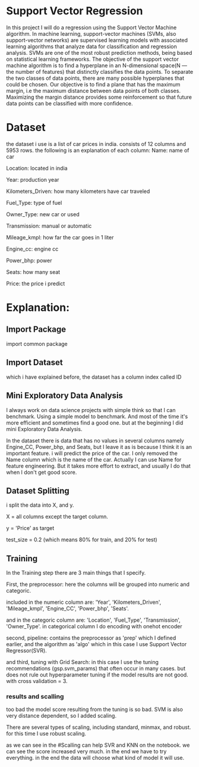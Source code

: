 # Support Vector Regression

In this project I will do a regression using the Support Vector Machine algorithm.
In machine learning, support-vector machines (SVMs, also support-vector networks) are supervised learning models with associated learning algorithms that analyze data for classification and regression analysis.
SVMs are one of the most robust prediction methods, being based on statistical learning frameworks.
The objective of the support vector machine algorithm is to find a hyperplane in an N-dimensional space(N — the number of features) that distinctly classifies the data points.
To separate the two classes of data points, there are many possible hyperplanes that could be chosen. Our objective is to find a plane that has the maximum margin, i.e the maximum distance between data points of both classes. Maximizing the margin distance provides some reinforcement so that future data points can be classified with more confidence.

# Dataset 
the dataset i use is a list of car prices in india.
consists of 12 columns and 5953 rows. the following is an explanation of each column:
Name: name of car

Location: located in india

Year: production year

Kilometers_Driven: how many kilometers have car traveled

Fuel_Type: type of fuel 

Owner_Type: new car or used

Transmission: manual or automatic

Mileage_kmpl: how far the car goes in 1 liter

Engine_cc: engine cc

Power_bhp: power 

Seats: how many seat

Price: the price i predict

# Explanation:
## Import Package
import common package

## Import Dataset
which i have explained before, the dataset has a column index called ID

## Mini Exploratory Data Analysis
I always work on data science projects with simple think so that I can benchmark.
Using a simple model to benchmark. And most of the time it's more efficient and sometimes find a good one. but at the beginning I did mini Exploratory Data Analysis.

In the dataset there is data that has no values ​​in several columns namely Engine_CC, Power_bhp, and Seats, but I leave it as is because I think it is an important feature. i will predict the price of the car.
I only removed the Name column which is the name of the car. Actually I can use Name for feature engineering. But it takes more effort to extract, and usually I do that when I don't get good score.

## Dataset Splitting
i split the data into X, and y.

X = all columns except the target column.

y = 'Price' as target

test_size = 0.2 (which means 80% for train, and 20% for test)

## Training
In the Training step there are 3 main things that I specify.

First, the preprocessor: here the columns will be grouped into numeric and categoric.

included in the numeric column are: 'Year', 'Kilometers_Driven', 'Mileage_kmpl', 'Engine_CC', 'Power_bhp', 'Seats'.

and in the categoric column are: 'Location', 'Fuel_Type', 'Transmission', 'Owner_Type'.
in categorical column I do encoding with onehot encoder

second, pipeline: contains the preprocessor as 'prep' which I defined earlier, and the algorithm as 'algo' which in this case I use Support Vector Regressor(SVR).

and third, tuning with Grid Search: in this case I use the tuning recommendations (gsp.svm_params) that often occur in many cases. but does not rule out hyperparameter tuning if the model results are not good.
with cross validation = 3.

### results and scalling
too bad the model score resulting from the tuning is so bad.
SVM is also very distance dependent, so I added scaling.

There are several types of scaling, including standard, minmax, and robust. for this time I use robust scaling.

as we can see in the #Scalling can help SVR and KNN on the notebook.
we can see the score increased very much. in the end we have to try everything. in the end the data will choose what kind of model it will use.
